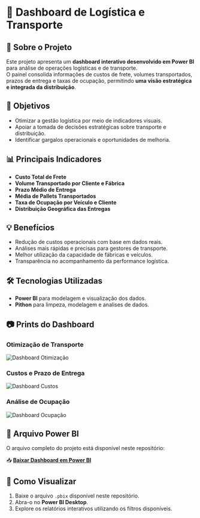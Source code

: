 # 🚚 Dashboard de Logística e Transporte  

## 📌 Sobre o Projeto  
Este projeto apresenta um **dashboard interativo desenvolvido em Power BI** para análise de operações logísticas e de transporte.  
O painel consolida informações de custos de frete, volumes transportados, prazos de entrega e taxas de ocupação, permitindo **uma visão estratégica e integrada da distribuição**.  

## 🎯 Objetivos  
- Otimizar a gestão logística por meio de indicadores visuais.  
- Apoiar a tomada de decisões estratégicas sobre transporte e distribuição.  
- Identificar gargalos operacionais e oportunidades de melhoria.  

## 📊 Principais Indicadores  
- **Custo Total de Frete**  
- **Volume Transportado por Cliente e Fábrica**  
- **Prazo Médio de Entrega**  
- **Média de Pallets Transportados**  
- **Taxa de Ocupação por Veículo e Cliente**  
- **Distribuição Geográfica das Entregas**  

## 💡 Benefícios  
- Redução de custos operacionais com base em dados reais.  
- Análises mais rápidas e precisas para gestores de transporte.  
- Melhor utilização da capacidade de fábricas e veículos.  
- Transparência no acompanhamento da performance logística.  

## 🛠️ Tecnologias Utilizadas  
- **Power BI** para modelagem e visualização dos dados.  
- **Pithon**  para limpeza, modelagem e analises de dados.  

## 📷 Prints do Dashboard  
### Otimização de Transporte  
![Dashboard Otimização](/imagens/dash_cervejaria.jpg)  

### Custos e Prazo de Entrega  
![Dashboard Custos](./imagens/dash_cervejaria_1.jpg)  

### Análise de Ocupação  
![Dashboard Ocupação](./imagens/dash_cervejaria_3.jpg)  

## 📂 Arquivo Power BI  
O arquivo completo do projeto está disponível neste repositório:  

📥 **[Baixar Dashboard em Power BI](./DASHBOARD_TRANSPOTECH_FEIRA_SOLUÇÕES_17_06_2025.pbix)**  

## 🚀 Como Visualizar  
1. Baixe o arquivo `.pbix` disponível neste repositório.  
2. Abra-o no **Power BI Desktop**.  
3. Explore os relatórios interativos utilizando os filtros disponíveis.  
